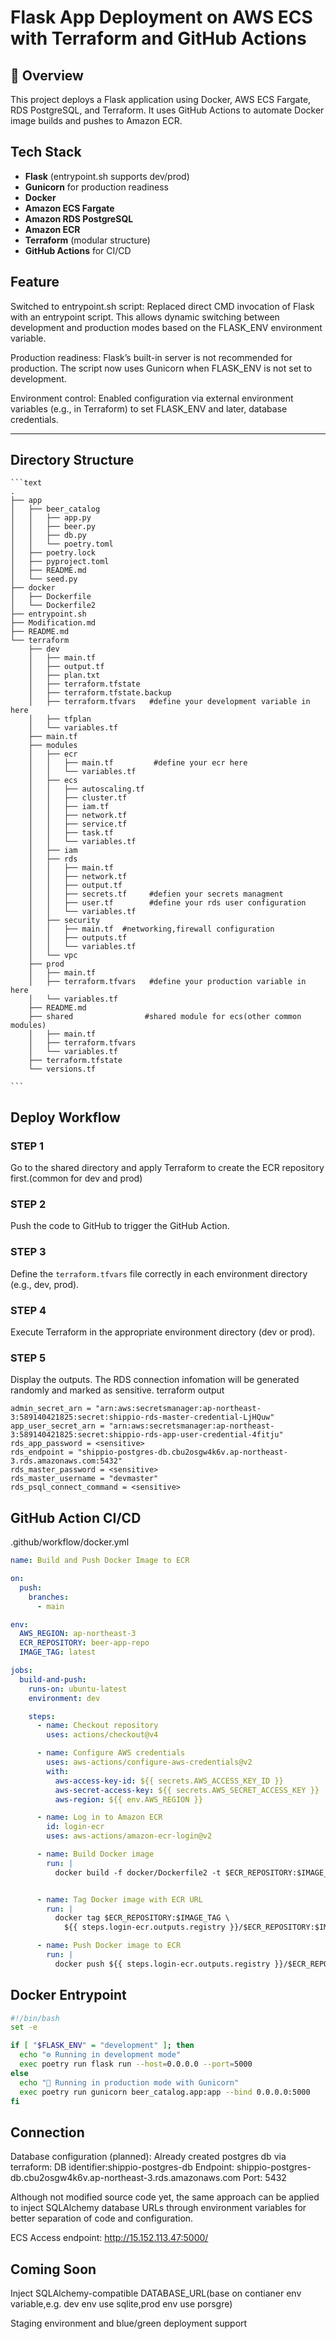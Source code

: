 # Flask App Deployment on AWS ECS with Terraform and GitHub Actions

## 🧾 Overview
This project deploys a Flask application using Docker, AWS ECS Fargate, RDS PostgreSQL, and Terraform. It uses GitHub Actions to automate Docker image builds and pushes to Amazon ECR.

##  Tech Stack
- **Flask** (entrypoint.sh supports dev/prod)
- **Gunicorn** for production readiness
- **Docker**
- **Amazon ECS Fargate**
- **Amazon RDS PostgreSQL**
- **Amazon ECR**
- **Terraform** (modular structure)
- **GitHub Actions** for CI/CD

## Feature 
Switched to entrypoint.sh script:
Replaced direct CMD invocation of Flask with an entrypoint script. This allows dynamic switching between development and production modes based on the FLASK_ENV environment variable.

Production readiness:
Flask’s built-in server is not recommended for production. The script now uses Gunicorn when FLASK_ENV is not set to development.

Environment control:
Enabled configuration via external environment variables (e.g., in Terraform) to set FLASK_ENV and later, database credentials.



---
## Directory Structure

<pre lang="nohighlight"><code>```text 
.
├── app
│   ├── beer_catalog
│   │   ├── app.py
│   │   ├── beer.py
│   │   ├── db.py
│   │   └── poetry.toml
│   ├── poetry.lock
│   ├── pyproject.toml
│   ├── README.md
│   └── seed.py
├── docker
│   ├── Dockerfile
│   └── Dockerfile2
├── entrypoint.sh
├── Modification.md
├── README.md
└── terraform
    ├── dev
    │   ├── main.tf
    │   ├── output.tf
    │   ├── plan.txt
    │   ├── terraform.tfstate
    │   ├── terraform.tfstate.backup
    │   ├── terraform.tfvars   #define your development variable in here
    │   ├── tfplan
    │   └── variables.tf
    ├── main.tf
    ├── modules
    │   ├── ecr
    │   │   ├── main.tf         #define your ecr here
    │   │   └── variables.tf
    │   ├── ecs
    │   │   ├── autoscaling.tf
    │   │   ├── cluster.tf
    │   │   ├── iam.tf               
    │   │   ├── network.tf
    │   │   ├── service.tf
    │   │   ├── task.tf
    │   │   └── variables.tf
    │   ├── iam
    │   ├── rds
    │   │   ├── main.tf
    │   │   ├── network.tf
    │   │   ├── output.tf
    │   │   ├── secrets.tf     #defien your secrets managment
    │   │   ├── user.tf        #define your rds user configuration
    │   │   └── variables.tf
    │   ├── security
    │   │   ├── main.tf  #networking,firewall configuration
    │   │   ├── outputs.tf
    │   │   └── variables.tf
    │   └── vpc
    ├── prod
    │   ├── main.tf
    │   ├── terraform.tfvars   #define your production variable in here
    │   └── variables.tf
    ├── README.md
    ├── shared                #shared module for ecs(other common modules)
    │   ├── main.tf              
    │   ├── terraform.tfvars
    │   └── variables.tf
    ├── terraform.tfstate
    └── versions.tf

```</code></pre>

## Deploy Workflow

### STEP 1
Go to the shared directory and apply Terraform to create the ECR repository first.(common for dev and prod)

### STEP 2
Push the code to GitHub to trigger the GitHub Action.

### STEP 3
Define the `terraform.tfvars` file correctly in each environment directory (e.g., dev, prod).

### STEP 4
Execute Terraform in the appropriate environment directory (dev or prod).

### STEP 5
Display the outputs. The RDS connection infomation will be generated randomly and marked as sensitive.
terraform output

```text
admin_secret_arn = "arn:aws:secretsmanager:ap-northeast-3:589140421825:secret:shippio-rds-master-credential-LjHQuw"
app_user_secret_arn = "arn:aws:secretsmanager:ap-northeast-3:589140421825:secret:shippio-rds-app-user-credential-4fitju"
rds_app_password = <sensitive>
rds_endpoint = "shippio-postgres-db.cbu2osgw4k6v.ap-northeast-3.rds.amazonaws.com:5432"
rds_master_password = <sensitive>
rds_master_username = "devmaster"
rds_psql_connect_command = <sensitive>
```

## GitHub Action CI/CD
.github/workflow/docker.yml

```yaml
name: Build and Push Docker Image to ECR

on:
  push:
    branches:
      - main

env:
  AWS_REGION: ap-northeast-3
  ECR_REPOSITORY: beer-app-repo
  IMAGE_TAG: latest

jobs:
  build-and-push:
    runs-on: ubuntu-latest
    environment: dev

    steps:
      - name: Checkout repository
        uses: actions/checkout@v4

      - name: Configure AWS credentials
        uses: aws-actions/configure-aws-credentials@v2
        with:
          aws-access-key-id: ${{ secrets.AWS_ACCESS_KEY_ID }}
          aws-secret-access-key: ${{ secrets.AWS_SECRET_ACCESS_KEY }}
          aws-region: ${{ env.AWS_REGION }}

      - name: Log in to Amazon ECR
        id: login-ecr
        uses: aws-actions/amazon-ecr-login@v2

      - name: Build Docker image
        run: |
          docker build -f docker/Dockerfile2 -t $ECR_REPOSITORY:$IMAGE_TAG .


      - name: Tag Docker image with ECR URL
        run: |
          docker tag $ECR_REPOSITORY:$IMAGE_TAG \
            ${{ steps.login-ecr.outputs.registry }}/$ECR_REPOSITORY:$IMAGE_TAG

      - name: Push Docker image to ECR
        run: |
          docker push ${{ steps.login-ecr.outputs.registry }}/$ECR_REPOSITORY:$IMAGE_TAG


```


## Docker Entrypoint

```bash
#!/bin/bash
set -e

if [ "$FLASK_ENV" = "development" ]; then
  echo "⚙️ Running in development mode"
  exec poetry run flask run --host=0.0.0.0 --port=5000
else
  echo "🚀 Running in production mode with Gunicorn"
  exec poetry run gunicorn beer_catalog.app:app --bind 0.0.0.0:5000
fi

```



## Connection 
Database configuration (planned):
Already created postgres db via terraform:
DB identifier:shippio-postgres-db
Endpoint: shippio-postgres-db.cbu2osgw4k6v.ap-northeast-3.rds.amazonaws.com
Port: 5432

Although not modified source code yet, the same approach can be applied to inject SQLAlchemy database URLs through environment variables for better separation of code and configuration.


ECS Access endpoint:
http://15.152.113.47:5000/


## Coming Soon
 Inject SQLAlchemy-compatible DATABASE_URL(base on contianer env variable,e.g. dev env use sqlite,prod env use porsgre)

 Staging environment and blue/green deployment support









